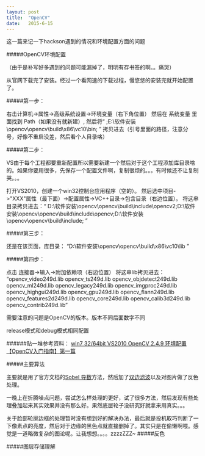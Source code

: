 ```yaml
---
layout: post
title:  "OpenCV" 
date:   2015-6-15
---
```

这一篇来记一下hackson遇到的情况和环境配置方面的问题

#####OpenCV环境配置

（由于是补写好多遇到的问题可能漏掉了，明明有存书签的啊。。痛哭）

从官网下载完了安装。经过一个看网速的下载过程，慢悠悠的安装完就开始配置了。

#####第一步：

右击计算机->属性->高级系统设置->环境变量（右下角位置）
然后在 系统变量 里面找到 Path（如果没有就新建）,  然后将“    ;E:\软件安装\opencv\opencv\build\x86\vc10\bin;    ” 拷贝进去（引号里面的路径，注意分号，好像不重启没差，然后看个人目录咯）


#####第二步：

VS由于每个工程都要重新配置所以需要新建一个然后对于这个工程添加库目录啥的。如果你要用很多，先保存一个配置文件啊，复制很烦的。。。有时候还不让复制哭。。。

打开VS2010，创建一个win32控制台应用程序（空的）。
然后选中项目->"XXX"属性（最下面）->配置属性->VC++目录->包含目录（右边位置）。
将这串目录拷贝进去：“ D:\软件安装\opencv\opencv\build\include\opencv2;D:\软件安装\opencv\opencv\build\include\opencv;D:\软件安装\opencv\opencv\build\include; ”

#####第三步：

还是在该页面，库目录： “D:\软件安装\opencv\opencv\build\x86\vc10\lib ”  

#####第四步：

点击 连接器->输入->附加依赖项（右边位置）
将这串lib拷贝进去：
“opencv_video249d.lib
opencv_ts249d.lib
opencv_objdetect249d.lib
opencv_ml249d.lib
opencv_legacy249d.lib
opencv_imgproc249d.lib
opencv_highgui249d.lib
opencv_gpu249d.lib
opencv_flann249d.lib
opencv_features2d249d.lib
opencv_core249d.lib
opencv_calib3d249d.lib
opencv_contrib249d.lib”

需要注意的问题是OpenCV的版本。版本不同后面数字不同

release模式和debug模式相同配置

######贴一堆参考资料：
[win7 32/64bit VS2010 OpenCV 2.4.9 环境配置](http://blog.csdn.net/qingdujun/article/details/25163405)
[【OpenCV入门指南】第一篇](http://blog.csdn.net/morewindows/article/details/8225783)


#####主要算法

主要就是用了官方文档的[Sobel 导数](http://www.opencv.org.cn/opencvdoc/2.3.2/html/doc/tutorials/imgproc/imgtrans/sobel_derivatives/sobel_derivatives.html#sobel-derivatives)方法，然后加了[双边滤波](http://www.opencv.org.cn/opencvdoc/2.3.2/html/doc/tutorials/imgproc/gausian_median_blur_bilateral_filter/gausian_median_blur_bilateral_filter.html#smoothing)以及对图片做了反色处理。

一晚上在折腾噪点问题，尝试怎么样处理的更好，试了很多方法，然后发现有些处理叠加起来其实效果并没有那么好。果然底层轮子没研究好就拿来用真实。。。

关于脸部轮廓边框的处理暂时没有想到好的解决办法，最后就是投机取巧判断了一下像素点的亮度，然后对于边缘的黑色点就直接删掉了。其实只是在偷懒啊喂。感觉是一道略微复杂的图论呢。让我想想。。。。zzzzZZZ~
#####反色

#####图层存储理解

